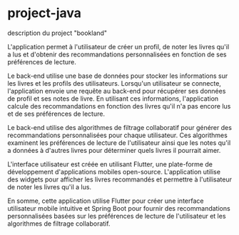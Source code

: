 # project-java
description du project "bookland"

L'application permet à l'utilisateur de créer un profil, de noter les livres qu'il a lus et d'obtenir des recommandations personnalisées en fonction de ses préférences de lecture.

Le back-end utilise une base de données pour stocker les informations sur les livres et les profils des utilisateurs. Lorsqu'un utilisateur se connecte, l'application envoie une requête au back-end pour récupérer ses données de profil et ses notes de livre. En utilisant ces informations, l'application calcule des recommandations en fonction des livres qu'il n'a pas encore lus et de ses préférences de lecture.

Le back-end utilise des algorithmes de filtrage collaboratif pour générer des recommandations personnalisées pour chaque utilisateur. Ces algorithmes examinent les préférences de lecture de l'utilisateur ainsi que les notes qu'il a données à d'autres livres pour déterminer quels livres il pourrait aimer.

L'interface utilisateur est créée en utilisant Flutter, une plate-forme de développement d'applications mobiles open-source. L'application utilise des widgets pour afficher les livres recommandés et permettre à l'utilisateur de noter les livres qu'il a lus.

En somme, cette application utilise Flutter pour créer une interface utilisateur mobile intuitive et Spring Boot pour fournir des recommandations personnalisées basées sur les préférences de lecture de l'utilisateur et les algorithmes de filtrage collaboratif.
